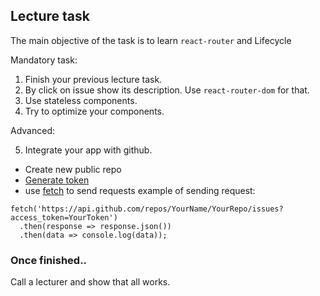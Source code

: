 ## Lecture task

The main objective of the task is to learn `react-router` and Lifecycle

Mandatory task:

1. Finish your previous lecture task.
2. By click on issue show its description. Use `react-router-dom` for that.
3. Use stateless components.
4. Try to optimize your components.

Advanced:

5. Integrate your app with github.

- Create new public repo
- [Generate token](https://help.github.com/articles/creating-a-personal-access-token-for-the-command-line/)
- use [fetch](https://github.com/github/fetch) to send requests
example of sending request:
```
fetch('https://api.github.com/repos/YourName/YourRepo/issues?access_token=YourToken')
  .then(response => response.json())
  .then(data => console.log(data));
```

### Once finished..

Call a lecturer and show that all works.
